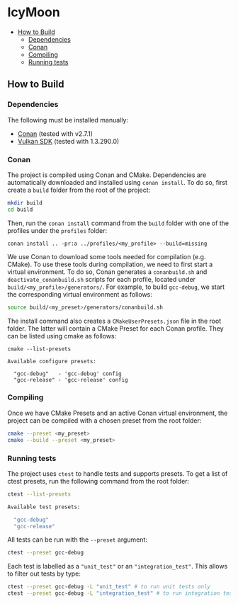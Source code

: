 # IcyMoon

- [How to Build](#how-to-build)
  - [Dependencies](#dependencies)
  - [Conan](#conan)
  - [Compiling](#compiling)
  - [Running tests](#running-tests)


## How to Build

### Dependencies

The following must be installed manually:

- [Conan](https://conan.io/downloads.html) (tested with v2.7.1)
- [Vulkan SDK](https://vulkan.lunarg.com/) (tested with 1.3.290.0)

### Conan

The project is compiled using Conan and CMake.
Dependencies are automatically downloaded and installed using `conan install`.
To do so, first create a `build` folder from the root of the project:

```bash
mkdir build
cd build
```

Then, run the `conan install` command from the `build` folder with one of the profiles under the `profiles` folder:

```base
conan install .. -pr:a ../profiles/<my_profile> --build=missing
```

We use Conan to download some tools needed for compilation (e.g. CMake). To use these tools during compilation, we need to first start a virtual environment. To do so, Conan generates a `conanbuild.sh` and `deactivate_conanbuild.sh` scripts for each profile, located under `build/<my_profile>/generators/`. For example, to build `gcc-debug`, we start the corresponding virtual environment as follows:

```bash
source build/<my_preset>/generators/conanbuild.sh
```

The install command also creates a `CMakeUserPresets.json` file in the root folder. The latter will contain a CMake Preset for each Conan profile. They can be listed using cmake as follows:

```base
cmake --list-presets

Available configure presets:

  "gcc-debug"   - 'gcc-debug' config
  "gcc-release" - 'gcc-release' config
```

### Compiling

Once we have CMake Presets and an active Conan virtual environment, the project can be compiled with a chosen preset from the root folder:

```bash
cmake --preset <my_preset>
cmake --build --preset <my_preset>
```

### Running tests

The project uses `ctest` to handle tests and supports presets. To get a list of ctest presets, run the following command from the root folder:
```bash
ctest --list-presets

Available test presets:

  "gcc-debug"
  "gcc-release"
```

All tests can be run with the `--preset` argument:
```bash
ctest --preset gcc-debug
```

Each test is labelled as a `"unit_test"` or an `"integration_test"`. This allows to filter out tests by type:
```bash
ctest --preset gcc-debug -L "unit_test" # to run unit tests only
ctest --preset gcc-debug -L "integration_test" # to run integration tests only
```
